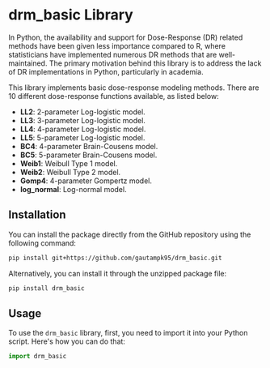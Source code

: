 # drm_basic Library

In Python, the availability and support for Dose-Response (DR) related methods have been given less importance compared to R, where statisticians have implemented numerous DR methods that are well-maintained. The primary motivation behind this library is to address the lack of DR implementations in Python, particularly in academia.

This library implements basic dose-response modeling methods. There are 10 different dose-response functions available, as listed below:

- **LL2**: 2-parameter Log-logistic model.
- **LL3**: 3-parameter Log-logistic model.
- **LL4**: 4-parameter Log-logistic model.
- **LL5**: 5-parameter Log-logistic model.
- **BC4**: 4-parameter Brain-Cousens model.
- **BC5**: 5-parameter Brain-Cousens model.
- **Weib1**: Weibull Type 1 model.
- **Weib2**: Weibull Type 2 model.
- **Gomp4**: 4-parameter Gompertz model.
- **log_normal**: Log-normal model.

## Installation

You can install the package directly from the GitHub repository using the following command:

```bash
pip install git+https://github.com/gautampk95/drm_basic.git
```

Alternatively, you can install it through the unzipped package file:

```bash
pip install drm_basic
```

## Usage
To use the `drm_basic` library, first, you need to import it into your Python script. Here's how you can do that:

```python
import drm_basic
